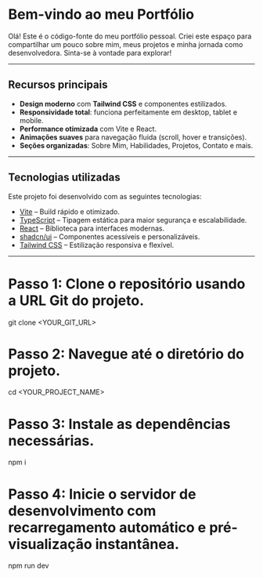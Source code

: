 # Bem-vindo ao meu Portfólio

Olá! Este é o código-fonte do meu portfólio pessoal. Criei este espaço para compartilhar um pouco sobre mim, meus projetos e minha jornada como desenvolvedora. Sinta-se à vontade para explorar! 

---

## Recursos principais
-  **Design moderno** com **Tailwind CSS** e componentes estilizados.  
-  **Responsividade total**: funciona perfeitamente em desktop, tablet e mobile.  
-  **Performance otimizada** com Vite e React.  
-  **Animações suaves** para navegação fluida (scroll, hover e transições).  
-  **Seções organizadas**: Sobre Mim, Habilidades, Projetos, Contato e mais.  

---

##  Tecnologias utilizadas

Este projeto foi desenvolvido com as seguintes tecnologias:

- [Vite](https://vitejs.dev/) – Build rápido e otimizado.  
- [TypeScript](https://www.typescriptlang.org/) – Tipagem estática para maior segurança e escalabilidade.  
- [React](https://react.dev/) – Biblioteca para interfaces modernas.  
- [shadcn/ui](https://ui.shadcn.com/) – Componentes acessíveis e personalizáveis.  
- [Tailwind CSS](https://tailwindcss.com/) – Estilização responsiva e flexível.  

---

# Passo 1: Clone o repositório usando a URL Git do projeto.
git clone <YOUR_GIT_URL>

# Passo 2: Navegue até o diretório do projeto.
cd <YOUR_PROJECT_NAME>

# Passo 3: Instale as dependências necessárias.
npm i

# Passo 4: Inicie o servidor de desenvolvimento com recarregamento automático e pré-visualização instantânea.
npm run dev
